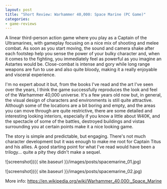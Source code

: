 ```yaml
---
layout: post
title: "Short Review: Warhammer 40,000: Space Marine (PC Game)"
categories:
- game-reviews
---
```


<p>
A linear third-person action game where you play as a Captain of the Ultramarines, with gameplay focusing on a nice mix of shooting and melee combat. As soon as you start moving, the sound and camera shake after each footstep help you sense the power of your bulky character and, when it comes to the fighting, you immediately feel as powerful as you imagine an Astartes would be. Close-combat is intense and gory while long range weapons are fun to use and also quite bloody, making it a really enjoyable and visceral experience.
</p>

<p>
I'm no expert about it but, from the books I've read and the art I've seen over the years, I think the game successfully reproduces the look and feel of the Warhammer 40,000 universe. It's a few years old now but, in general, the visual design of characters and environments is still quite attractive. Although some of the locations are a bit boring and empty, and the areas you can move through are quite restrictive, there are some detailed and interesting looking interiors, especially if you know a little about W40K, and the spectacle of some of the battles, destroyed buildings and vistas surrounding you at certain points make it a nice looking game.
</p>

<p>
The story is simple and predictable, but engaging. There's not much character development but it was enough to make me root for Captain Titus and his allies. A good starting point for what I've read would have been a trilogy... quite a pity they didn't make a sequel.
</p>


![screenshot]({{ site.baseurl }}/images/posts/spacemarine_01.jpg)

![screenshot]({{ site.baseurl }}/images/posts/spacemarine_02.jpg)


<p>More info: <a href="https://en.wikipedia.org/wiki/Warhammer_40,000:_Space_Marine">https://en.wikipedia.org/wiki/Warhammer_40,000:_Space_Marine</a><p>
